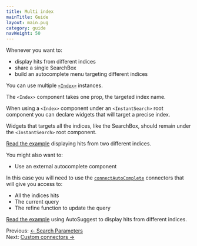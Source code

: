 ```yaml
---
title: Multi index
mainTitle: Guide
layout: main.pug
category: guide
navWeight: 50
---
```


Whenever you want to:

* display hits from different indices
* share a single SearchBox
* build an autocomplete menu targeting different indices

You can use multiple [`<Index>`](widgets/<Index>.html) instances.

The `<Index>` component takes one prop, the targeted index name. 

When using a `<Index>` component under an `<InstantSearch>` root component you can declare widgets that will target a precise index. 

Widgets that targets all the indices, like the SearchBox, should remain under the `<InstantSearch>` root component. 

[Read the example](https://github.com/algolia/instantsearch.js/tree/v2/packages/react-instantsearch/examples/multi-index) displaying hits from two different indices.

You might also want to:

* Use an external autocomplete component

In this case you will need to use the [`connectAutoComplete`](connectors/connectAutoComplete.html) connectors that will give you access to: 

* All the indices hits
* The current query
* The refine function to update the query

[Read the example](https://github.com/algolia/instantsearch.js/blob/v2/packages/react-instantsearch/examples/autocomplete/src/App-Multi-Index.js) using AutoSuggest to display hits from different indices. 

<div class="guide-nav">
    <div class="guide-nav-left">
        Previous: <a href="guide/Search_parameters.html">← Search Parameters</a>
    </div>
    <div class="guide-nav-right">
        Next: <a href="guide/Custom_connectors.html">Custom connectors →</a>
    </div>
</div>
